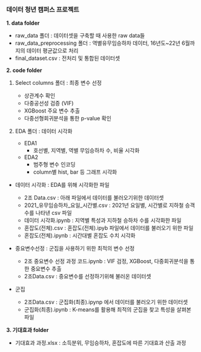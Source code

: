 ### 데이터 청년 캠퍼스 프로젝트


__1. data folder__
- raw_data 폴더 : 데이터셋을 구축할 때 사용한 raw data들
- raw_data_preprocessing 폴더 : 역별유무임승하차 데이터, 16년도~22년 6월까지의 데이터 평균값으로 처리
- final_dataset.csv : 전처리 및 통합된 데이터셋

__2. code folder__

 1. Select columns 폴더 : 최종 변수 선정
     - 상관계수 확인
     - 다중공선성 검증 (VIF)
     - XGBoost 주요 변수 추출
     - 다중선형회귀분석을 통한 p-value 확인

 2. EDA 폴더 : 데이터 시각화
     - EDA1 
        - 호선별, 지역별, 역별 무임승하차 수, 비율 시각화
     - EDA2
        - 범주형 변수 인코딩
        - column별 hist, bar 등 그래프 시각화

- 데이터 시각화 : EDA를 위해 시각화한 파일
  - 2조 Data.csv : 아래 파일에서 데이터를 불러오기위한 데이터셋
  -  2021_유무임승하차_요일_시간별.csv : 2021년 요일별, 시간별로 지하철 승객 수를 나타낸 csv 파일
  -  데이터 시각화.ipynb : 지역별 특성과 지하철 승하차 수를 시각화한 파일
  -  혼잡도(전체).csv : 혼잡도(전체).ipyb 파일에서 데이터를 불러오기 위한 파일
  -  혼잡도(전체).ipynb : 시간대별 혼잡도 수치 시각화

- 중요변수선정 : 군집을 사용하기 위한 최적의 변수 선정
  - 2조 중요변수 선정 과정 코드.ipynb : VIF 검정, XGBoost, 다중회귀분석을 통한 중요변수 추출
  - 2조Data.csv : 중요변수를 선정하기위해 불러온 데이터셋

- 군집 
  - 2조Data.csv : 군집화(최종).ipynp 에서 데이터를 불러오기 위한 데이터셋
  - 군집화(최종).ipynb : K-means를 활용해 최적의 군집을 찾고 특성을 살펴본 파일


__3. 기대효과 folder__
- 기대효과 과정.xlsx : 소득분위, 무임승하차, 혼잡도에 따른 기대효과 산출 과정







